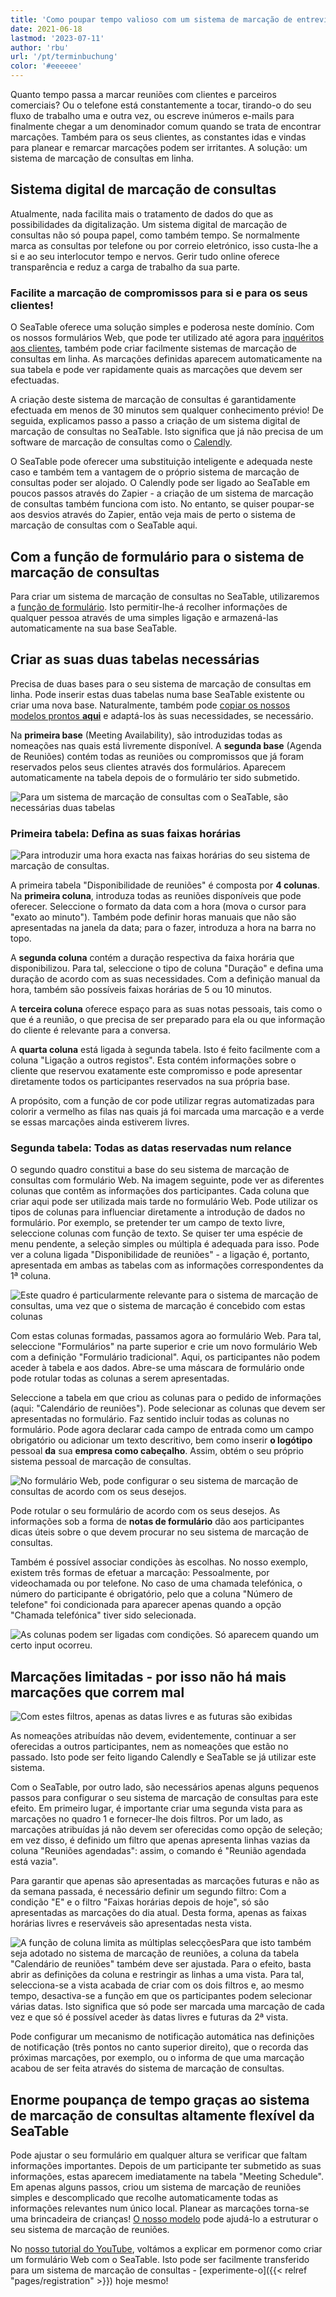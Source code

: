 ```yaml
---
title: 'Como poupar tempo valioso com um sistema de marcação de entrevistas da SeaTable - SeaTable'
date: 2021-06-18
lastmod: '2023-07-11'
author: 'rbu'
url: '/pt/terminbuchung'
color: '#eeeeee'
---
```


Quanto tempo passa a marcar reuniões com clientes e parceiros comerciais? Ou o telefone está constantemente a tocar, tirando-o do seu fluxo de trabalho uma e outra vez, ou escreve inúmeros e-mails para finalmente chegar a um denominador comum quando se trata de encontrar marcações. Também para os seus clientes, as constantes idas e vindas para planear e remarcar marcações podem ser irritantes. A solução: um sistema de marcação de consultas em linha.

## Sistema digital de marcação de consultas

Atualmente, nada facilita mais o tratamento de dados do que as possibilidades da digitalização. Um sistema digital de marcação de consultas não só poupa papel, como também tempo. Se normalmente marca as consultas por telefone ou por correio eletrónico, isso custa-lhe a si e ao seu interlocutor tempo e nervos. Gerir tudo online oferece transparência e reduz a carga de trabalho da sua parte.

### Facilite a marcação de compromissos para si e para os seus clientes!

O SeaTable oferece uma solução simples e poderosa neste domínio. Com os nossos formulários Web, que pode ter utilizado até agora para [inquéritos aos clientes](https://seatable.io/pt/vorlage/ku9n1tyosmmho-8trn7rdg/), também pode criar facilmente sistemas de marcação de consultas em linha. As marcações definidas aparecem automaticamente na sua tabela e pode ver rapidamente quais as marcações que devem ser efectuadas.

A criação deste sistema de marcação de consultas é garantidamente efectuada em menos de 30 minutos sem qualquer conhecimento prévio! De seguida, explicamos passo a passo a criação de um sistema digital de marcação de consultas no SeaTable. Isto significa que já não precisa de um software de marcação de consultas como o [Calendly](https://calendly.com/de/).

O SeaTable pode oferecer uma substituição inteligente e adequada neste caso e também tem a vantagem de o próprio sistema de marcação de consultas poder ser alojado. O Calendly pode ser ligado ao SeaTable em poucos passos através do Zapier - a criação de um sistema de marcação de consultas também funciona com isto. No entanto, se quiser poupar-se aos desvios através do Zapier, então veja mais de perto o sistema de marcação de consultas com o SeaTable aqui.

## Com a função de formulário para o sistema de marcação de consultas

Para criar um sistema de marcação de consultas no SeaTable, utilizaremos a [função de formulário](https://seatable.io/pt/docs/handbuch/datenmanagement/webformulare/). Isto permitir-lhe-á recolher informações de qualquer pessoa através de uma simples ligação e armazená-las automaticamente na sua base SeaTable.

## Criar as suas duas tabelas necessárias

Precisa de duas bases para o seu sistema de marcação de consultas em linha. Pode inserir estas duas tabelas numa base SeaTable existente ou criar uma nova base. Naturalmente, também pode [copiar os nossos modelos prontos **aqui**](https://seatable.io/pt/vorlage/m1su2sncqwmgwfxs1x_jza/) e adaptá-los às suas necessidades, se necessário.

Na **primeira base** (Meeting Availability), são introduzidas todas as nomeações nas quais está livremente disponível. A **segunda base** (Agenda de Reuniões) contém todas as reuniões ou compromissos que já foram reservados pelos seus clientes através dos formulários. Aparecem automaticamente na tabela depois de o formulário ter sido submetido.

![Para um sistema de marcação de consultas com o SeaTable, são necessárias duas tabelas](https://seatable.de/wp-content/uploads/2021/04/Overview-1.jpg)

### Primeira tabela: Defina as suas faixas horárias

![Para introduzir uma hora exacta nas faixas horárias do seu sistema de marcação de consultas.](https://seatable.io/wp-content/uploads/2021/04/Uhrzeit_Rahmen.jpg)

A primeira tabela "Disponibilidade de reuniões" é composta por **4 colunas**. Na **primeira coluna**, introduza todas as reuniões disponíveis que pode oferecer. Seleccione o formato da data com a hora (mova o cursor para "exato ao minuto"). Também pode definir horas manuais que não são apresentadas na janela da data; para o fazer, introduza a hora na barra no topo.

A **segunda coluna** contém a duração respectiva da faixa horária que disponibilizou. Para tal, seleccione o tipo de coluna "Duração" e defina uma duração de acordo com as suas necessidades. Com a definição manual da hora, também são possíveis faixas horárias de 5 ou 10 minutos.

A **terceira coluna** oferece espaço para as suas notas pessoais, tais como o que é a reunião, o que precisa de ser preparado para ela ou que informação do cliente é relevante para a conversa.

A **quarta coluna** está ligada à segunda tabela. Isto é feito facilmente com a coluna "Ligação a outros registos". Esta contém informações sobre o cliente que reservou exatamente este compromisso e pode apresentar diretamente todos os participantes reservados na sua própria base.

A propósito, com a função de cor pode utilizar regras automatizadas para colorir a vermelho as filas nas quais já foi marcada uma marcação e a verde se essas marcações ainda estiverem livres.

### Segunda tabela: Todas as datas reservadas num relance

O segundo quadro constitui a base do seu sistema de marcação de consultas com formulário Web. Na imagem seguinte, pode ver as diferentes colunas que contêm as informações dos participantes. Cada coluna que criar aqui pode ser utilizada mais tarde no formulário Web. Pode utilizar os tipos de colunas para influenciar diretamente a introdução de dados no formulário. Por exemplo, se pretender ter um campo de texto livre, seleccione colunas com função de texto. Se quiser ter uma espécie de menu pendente, a seleção simples ou múltipla é adequada para isso. Pode ver a coluna ligada "Disponibilidade de reuniões" - a ligação é, portanto, apresentada em ambas as tabelas com as informações correspondentes da 1ª coluna.

![Este quadro é particularmente relevante para o sistema de marcação de consultas, uma vez que o sistema de marcação é concebido com estas colunas](https://seatable.de/wp-content/uploads/2021/04/Teilnehmer-1.jpg)

Com estas colunas formadas, passamos agora ao formulário Web. Para tal, seleccione "Formulários" na parte superior e crie um novo formulário Web com a definição "Formulário tradicional". Aqui, os participantes não podem aceder à tabela e aos dados. Abre-se uma máscara de formulário onde pode rotular todas as colunas a serem apresentadas.

Seleccione a tabela em que criou as colunas para o pedido de informações (aqui: "Calendário de reuniões"). Pode selecionar as colunas que devem ser apresentadas no formulário. Faz sentido incluir todas as colunas no formulário. Pode agora declarar cada campo de entrada como um campo obrigatório ou adicionar um texto descritivo, bem como inserir **o logótipo** pessoal **da** sua **empresa como cabeçalho**. Assim, obtém o seu próprio sistema pessoal de marcação de consultas.

![No formulário Web, pode configurar o seu sistema de marcação de consultas de acordo com os seus desejos.](https://seatable.de/wp-content/uploads/2021/04/1st-form.jpg)

Pode rotular o seu formulário de acordo com os seus desejos. As informações sob a forma de **notas de formulário** dão aos participantes dicas úteis sobre o que devem procurar no seu sistema de marcação de consultas.

Também é possível associar condições às escolhas. No nosso exemplo, existem três formas de efetuar a marcação: Pessoalmente, por videochamada ou por telefone. No caso de uma chamada telefónica, o número do participante é obrigatório, pelo que a coluna "Número de telefone" foi condicionada para aparecer apenas quando a opção "Chamada telefónica" tiver sido selecionada.

![As colunas podem ser ligadas com condições. Só aparecem quando um certo input ocorreu.](https://seatable.de/wp-content/uploads/2021/04/2nd-form.jpg)

## Marcações limitadas - por isso não há mais marcações que correm mal

![Com estes filtros, apenas as datas livres e as futuras são exibidas](https://seatable.de/wp-content/uploads/2021/06/frei-zukunft.jpg)

As nomeações atribuídas não devem, evidentemente, continuar a ser oferecidas a outros participantes, nem as nomeações que estão no passado. Isto pode ser feito ligando Calendly e SeaTable se já utilizar este sistema.

Com o SeaTable, por outro lado, são necessários apenas alguns pequenos passos para configurar o seu sistema de marcação de consultas para este efeito. Em primeiro lugar, é importante criar uma segunda vista para as marcações no quadro 1 e fornecer-lhe dois filtros. Por um lado, as marcações atribuídas já não devem ser oferecidas como opção de seleção; em vez disso, é definido um filtro que apenas apresenta linhas vazias da coluna "Reuniões agendadas": assim, o comando é "Reunião agendada está vazia".

Para garantir que apenas são apresentadas as marcações futuras e não as da semana passada, é necessário definir um segundo filtro: Com a condição "E" e o filtro "Faixas horárias depois de hoje", só são apresentadas as marcações do dia atual. Desta forma, apenas as faixas horárias livres e reserváveis são apresentadas nesta vista.

![A função de coluna limita as múltiplas selecções](https://seatable.de/wp-content/uploads/2021/06/Allow-1-row.jpg)Para que isto também seja adotado no sistema de marcação de reuniões, a coluna da tabela "Calendário de reuniões" também deve ser ajustada. Para o efeito, basta abrir as definições da coluna e restringir as linhas a uma vista. Para tal, selecciona-se a vista acabada de criar com os dois filtros e, ao mesmo tempo, desactiva-se a função em que os participantes podem selecionar várias datas. Isto significa que só pode ser marcada uma marcação de cada vez e que só é possível aceder às datas livres e futuras da 2ª vista.

Pode configurar um mecanismo de notificação automática nas definições de notificação (três pontos no canto superior direito), que o recorda das próximas marcações, por exemplo, ou o informa de que uma marcação acabou de ser feita através do sistema de marcação de consultas.

## Enorme poupança de tempo graças ao sistema de marcação de consultas altamente flexível da SeaTable

Pode ajustar o seu formulário em qualquer altura se verificar que faltam informações importantes. Depois de um participante ter submetido as suas informações, estas aparecem imediatamente na tabela "Meeting Schedule". Em apenas alguns passos, criou um sistema de marcação de reuniões simples e descomplicado que recolhe automaticamente todas as informações relevantes num único local. Planear as marcações torna-se uma brincadeira de crianças! [O nosso modelo](https://seatable.io/pt/vorlage/m1su2sncqwmgwfxs1x_jza/) pode ajudá-lo a estruturar o seu sistema de marcação de reuniões.

No [nosso tutorial do YouTube](https://www.youtube.com/watch?v=7Kgzeld0kDM), voltámos a explicar em pormenor como criar um formulário Web com o SeaTable. Isto pode ser facilmente transferido para um sistema de marcação de consultas - [experimente-o]({{< relref "pages/registration" >}}) hoje mesmo!
